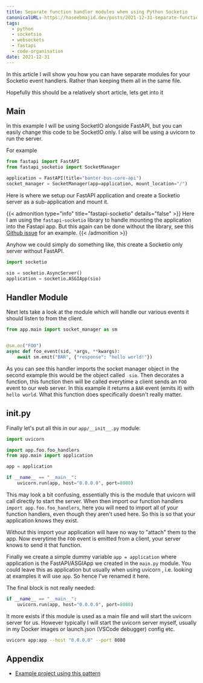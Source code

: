 ```yaml
---
title: Separate function handler modules when using Python Socketio
canonicalURL: https://haseebmajid.dev/posts/2021-12-31-separate-function-handler-modules-when-using-python-socketio/
tags:
  - python
  - socketsio
  - websockets
  - fastapi
  - code-organisation
date: 2021-12-31
---
```


In this article I will show you how you can have separate modules for your Socketio event handlers.
Rather than keeping them all in the same file.

Hopefully this should be a relatively short article, lets get into it

## Main

In this example I will be using SocketIO alongside FastAPI, but you can easily change this code to be SocketIO
only. I also will be using a uvicorn to run the server.

For example

```python
from fastapi import FastAPI
from fastapi_socketio import SocketManager

application = FastAPI(title="banter-bus-core-api")
socket_manager = SocketManager(app=application, mount_location="/")
```

Here is where we setup our FastAPI application and create a Socketio server as a sub-application and mount it.

{{< admonition type="info" title="fastapi-socketio" details="false" >}}
Here I am using the `fastapi-socketio` library to handle mounting the application into the Fastapi app.
But this again can be done without the library, see this [Github issue](https://github.com/tiangolo/fastapi/issues/129#issuecomment-547806432) for an example.
{{< /admonition >}}

Anyhow we could simply do something like, this create a Socketio only server without FastAPI.

```python
import socketio

sio = socketio.AsyncServer()
application = socketio.ASGIApp(sio)
```

## Handler Module

Next lets take a look at the module which will handle our various events it should listen to from the client.

```python
from app.main import socket_manager as sm


@sm.on("FOO")
async def foo_event(sid, *args, **kwargs):
    await sm.emit("BAR", {"response": "hello world!"})
```

As you can see this handler imports the socket manager object in the second example this would be the object called ` sio`. Then decorates a function, this function then will be called everytime a client sends an `FOO` event
to our web server. In this example it returns a `BAR` event (emits it) with `hello world`.
What this function does specifically doesn't really matter.

## **init**.py

Finally let's put all this in our `app/__init__.py` module:

```python
import uvicorn

import app.foo.foo_handlers
from app.main import application

app = application

if __name__ == "__main__":
    uvicorn.run(app, host="0.0.0.0", port=8080)
```

This may look a bit confusing, essentially this is the module that uvicorn will call directly to start the server. When then import our function handlers `import app.foo.foo_handlers`, here you will need to import
all of your function handlers, even though they aren't used here. So this is so that your application knows
they exist.

Without this import your application will have no way to "attach" them to the app. Now everytime the `FOO`
event is emitted from a client, your server knows to send it that function.

Finally we create a simple dummy variable `app = application` where application is the FastAPI/ASGIApp we
created in the `main.py` module. You could leave this as application but usually when using uvicorn
, i.e. looking at examples it will use `app`. So hence I've renamed it here.

The final block is not really needed:

```python
if __name__ == "__main__":
    uvicorn.run(app, host="0.0.0.0", port=8080)
```

It more exists if this module is used as a main file and will start the uvicorn server for us. However typically I will start the uvicorn server myself, usually in my Docker images or launch.json (VSCode debugger) config etc.

```bash
uvicorn app:app --host "0.0.0.0" --port 8080
```

## Appendix

- [Example project using this pattern](https://gitlab.com/banter-bus/banter-bus-core-api)
